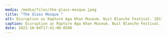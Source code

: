 ```yaml
---
media: /media/files/the-glass-mosque.jpeg
title: "The Glass Mosque "
alt: Disruption as Rapture Aga Khan Museum. Nuit Blanche Festival. 2017. Toronto.
caption: Disruption as Rapture Aga Khan Museum. Nuit Blanche Festival. 2017. Toronto.
date: 2022-10-04T17:41:00-0500
---
```

